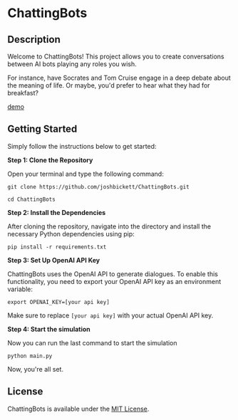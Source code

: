 # ChattingBots

## Description

Welcome to ChattingBots! This project allows you to create conversations between AI bots playing any roles you wish.

For instance, have Socrates and Tom Cruise engage in a deep debate about the meaning of life. Or maybe, you'd prefer to hear what they had for breakfast?

[demo](https://github.com/joshbickett/ChattingBots/blob/main/LICENSE)

## Getting Started

Simply follow the instructions below to get started:

**Step 1: Clone the Repository**

Open your terminal and type the following command:

```
git clone https://github.com/joshbickett/ChattingBots.git
```
```
cd ChattingBots
```

**Step 2: Install the Dependencies**

After cloning the repository, navigate into the directory and install the necessary Python dependencies using pip:

```
pip install -r requirements.txt
```

**Step 3: Set Up OpenAI API Key**

ChattingBots uses the OpenAI API to generate dialogues. To enable this functionality, you need to export your OpenAI API key as an environment variable:

```
export OPENAI_KEY=[your api key]
```

Make sure to replace `[your api key]` with your actual OpenAI API key.

**Step 4: Start the simulation**

Now you can run the last command to start the simulation

```
python main.py
```

Now, you're all set.

## License

ChattingBots is available under the [MIT License](https://github.com/joshbickett/ChattingBots/blob/main/LICENSE).
